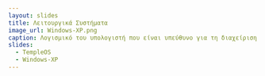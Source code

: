 ```yaml
---
layout: slides
title: Λειτουργικά Συστήματα
image_url: Windows-XP.png
caption: Λογισμικό του υπολογιστή που είναι υπεύθυνο για τη διαχείριση και τον συντονισμό των εργασιών και την κατανομή των διαθέσιμων πόρων.
slides:
  - TempleOS
  - Windows-XP
---
```

